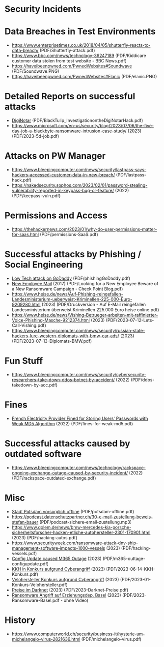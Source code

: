 # Security Incidents

# Data Breaches in Test Environments

* https://www.enterprisetimes.co.uk/2018/04/05/shutterfly-reacts-to-data-breach/ (PDF/Shutterfly-attack.pdf)
* https://www.bbc.com/news/technology-36247189 (PDF/Kiddicare customer data stolen from test website - BBC News.pdf)
* https://haveibeenpwned.com/PwnedWebsites#Soundwave (PDF/Soundwave.PNG)
* https://haveibeenpwned.com/PwnedWebsites#Elanic (PDF/elanic.PNG)

# Detailed Reports on successful attacks

* [DigiNotar](https://www.researchgate.net/publication/269333601_Black_Tulip_Report_of_the_investigation_into_the_DigiNotar_Certificate_Authority_breach) (PDF/BlackTulip_InvestigationontheDigiNotarHack.pdf)
* https://www.microsoft.com/en-us/security/blog/2023/07/06/the-five-day-job-a-blackbyte-ransomware-intrusion-case-study/ (2023) (PDF/2023-5d-job.pdf)

# Attacks on PW Manager

* https://www.bleepingcomputer.com/news/security/lastpass-says-hackers-accessed-customer-data-in-new-breach/ (PDF/lastpass-hack.pdf)
* https://nakedsecurity.sophos.com/2023/02/01/password-stealing-vulnerability-reported-in-keypass-bug-or-feature/ (2022) (PDF/keepass-vuln.pdf)

# Permissions and Access

* https://thehackernews.com/2023/01/why-do-user-permissions-matter-for-saas.html (PDF/permissions-SaaS.pdf)

# Successful attacks by Phishing / Social Engineering

* [Low Tech attack on GoDaddy](https://krebsonsecurity.com/2023/02/when-low-tech-hacks-cause-high-impact-breaches/) (PDF/phishingGoDaddy.pdf)
* [New Employee Mail](https://blog.checkpoint.com/research/looking-new-employee-beware-new-ransomware-campaign/) (2017) (PDF/Looking for a New Employee Beware of a New Ransomware Campaign - Check Point Blog.pdf)
* https://www.heise.de/news/Auf-Phishing-reingefallen-Landesministerium-ueberweist-Kriminellen-225-000-Euro-9209280.html (2023) (PDF/Druckversion - Auf E-Mail reingefallen Landesministerium überweist Kriminellen 225.000 Euro heise online.pdf)
* https://www.heise.de/news/Vishing-Betrueger-arbeiten-mit-raffinierter-Voice-Phishing-Masche-9212374.html (2023) (PDF/2023-07-12-Lets-Call-Vishing.pdf)
* https://www.bleepingcomputer.com/news/security/russian-state-hackers-lure-western-diplomats-with-bmw-car-ads/ (2023) (PDF/2023-07-13-Diplomats-BMW.pdf)

# Fun Stuff

* https://www.bleepingcomputer.com/news/security/cybersecurity-researchers-take-down-ddos-botnet-by-accident/ (2022) (PDF/ddos-takedown-by-acc.pdf)

# Fines

* [French Electricity Provider Fined for Storing Users' Passwords with Weak MD5 Algorithm](https://thehackernews.com/2022/11/french-electricity-provider-fined-for.html) (2022) (PDF/fines-for-weak-md5.pdf)

# Successful attacks caused by outdated software

* https://www.bleepingcomputer.com/news/technology/rackspace-ongoing-exchange-outage-caused-by-security-incident/ (2022) (PDF/rackspace-outdated-exchange.pdf)

# Misc

* [Stadt Potsdam vorsorglich offline](https://www.spiegel.de/netzwelt/web/stadt-potsdam-bleibt-nach-hackerangriff-weiter-offline-a-92405c8e-8b61-4a18-9ec9-95ed44069bb8) (PDF/potsdam-offline.pdf)
* https://podcast.datenschutzpartner.ch/30-e-mail-zustellung-beweis-stefan-bauer (PDF/podcast-sichere-email-zustellung.mp3)
* https://www.golem.de/news/bmw-mercedes-kia-porsche-sicherheitsforscher-hacken-etliche-autohersteller-2301-170901.html (2023) (PDF/hacking-autos.pdf)
* https://www.securityweek.com/ransomware-attack-dnv-ship-management-software-impacts-1000-vessels (2023) (PDF/hacking-vessels.pdf)
* [Config Update caused M365 Outage](https://www.bleepingcomputer.com/news/microsoft/massive-microsoft-365-outage-caused-by-wan-router-ip-change/) (2023) (PDF/m365-outtage-configupdate.pdf)
* [KKH in Konkurs aufgrund Cyberangriff](https://www.heise.de/news/US-Krankenhaus-schliesst-erstmals-wegen-eines-Ransomware-Angriffs-9186812.html) (2023) (PDF/2023-06-14-KKH-Konkurs.pdf)
* [Velohersteller Konkurs aufgrund Cyberangriff](https://www.heise.de/news/Fahrradbauer-Prophete-Erste-Details-zum-Cyber-Angriff-7457031.html) (2023) (PDF/2023-01-Konkurs-Velohersteller.pdf)
* [Preise im Darknet](https://www.inside-it.ch/was-ein-reisepass-im-darknet-kostet-20230707) (2023) (PDF/2023-Darknet-Preise.pdf)
* [Ransomware Angriff auf Erziehungsdep. Basel](https://www.swisscom.ch/de/business/enterprise/themen/security/ransomware-communication-incident-response.html) (2023) (PDF/2023-Ransomware-Basel.pdf - ohne Video)

 
# History

* https://www.computerworld.ch/security/business-it/hysterie-um-michelangelo-virus-2821636.html (PDF/michelangelo-virus.pdf)
